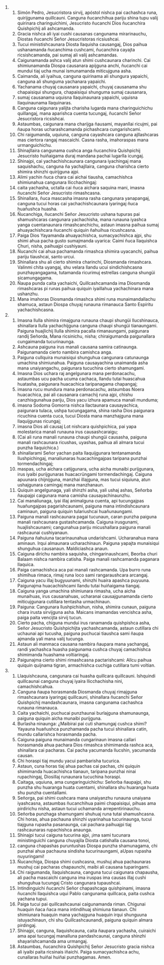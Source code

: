 <ol>
  <li>
    <ol>
      <li>Simón Pedro, Jesucristora sirvij, apóstol nishca pai cachashca runa, quirijgunama quillcauni. Canguna ñucanchihua pariju shina tupu valij quirinara charinguichimi, Jesucristo ñucanchi Dios ñucanchira Quishpichij ali ashcamanda.</li>
      <li>Gracia nishca ali iyai cushi causanas cangunama mirarinauchu, Diostas ñucanchi Señor Jesucristoras ricsiushcai.</li>
      <li>Tucui ministishcaunara Diosta llaquisha causangaj, Dios paihua ushanamanda ñucanchima cushcami, ñucanchira cayajta ricsishcamanda, pai sumaj ali valij ashcamandas.</li>
      <li>Caigunamanda ashca valij atun shimi cushcaunara charinchi. Cai shimiunamanda Diospa causanara apijguna anchi, ñucanchi cai mundui tiaj ucha munai ismunamanda miticujguna asha.</li>
      <li>Caimanda, ali iyaihua, canguna quirinama ali shungura yapaichi, canguna ali shunguma yachanara yapaichi.</li>
      <li>Yachanama chuyaj causanara yapaichi, chuyaj causanama shu chapaisiqui shungura, chapaisiqui shunguma sumaj causanara,</li>
      <li>sumaj causanama uquisna llaquinaunara yapaichi, uquisna llaquinaunama llaquinaras.</li>
      <li>Canguna caigunara yalijta charisha lugarda mana charinguichichu quillangaj, mana aparishca cuenta tucungaj, ñucanchi Señor Jesucristora ricsishcai.</li>
      <li>Astaumbas, caigunara mana charijga ñausami, mayanllai ricujmi, pai ñaupa horas ucharashcamanda pichashcara cungarishcami.</li>
      <li>Chi raigumanda, uquiuna, canguna cayashcara canguna ajllashcaras mas ciertora rangaj mascaichi. Casna rasha, imahoraspas mana urmanguichichu.</li>
      <li>Shinajllaira cangunama cushca anga ñucanchira Quishpichij Jesucristo huiñaigama duraj mandana pachai lugarlla icungaj.</li>
      <li>Shinajpi, cai yachachishcaunara cangunara iyachingaj mana saquishachu, canguna ña yachajllaira, canguna charishca cierto shimira shinzhi quirijguna ajpi.</li>
      <li>Alimi yachin ñuca chara cai aichai tiausha, camachishca shimiunahua cangunara llicchachingaj:</li>
      <li>caita yachasha, uctalla cai ñuca aichara saquina mani, imasna ñucanchi Señor Jesucristo rimashcasna.</li>
      <li>Shinallara, ñuca mascasha imasna rasha cangunara yanapangaj, canguna tucui horas cai yachachishcaunara iyaringaj ñuca huañushca huasha.</li>
      <li>Ñucanchiga, ñucanchi Señor Jesucristo ushana tupuras pai shamushcaras cangunara yachachisha, mana runauna iyashca yanga cuentanaunara rimashcanchichu, astaun imasna paihua sumaj ahuayachishcara ñucanchi quiquin ñahuihua ricushcasna.</li>
      <li>Paiga Dios Yayamanda ahuayachishca, sumacyachishca ajpi, shu shimi ahua pacha gusto sumajmanda uyarica: Caimi ñuca llaquishca Churi, nisha, paihuajpi cushiyauni.</li>
      <li>Ñucanchi cai ahua pachamanda rimashca shimira uyacanchi, paihua pariju tiaushcai, santo urcui.</li>
      <li>Shinallara shu ali cierto shimira charinchi, Diosmanda rimashcara. Valinmi chita uyangaj, shu velara llandu ucui sindichishcasna punzhayangagama, tutamanda ricurimuj estrellas canguna shungüi sicamungagama.</li>
      <li>Ñaupa punda caita yachaichi, Quillcashcamanda ima Diosmanda rimashcaras pi runas paihua quiquin iyaillahua yachachinara mana ushanzhu.</li>
      <li>Mana imahoras Diosmanda rimashca shimi runa munaimandallachu shamuca, astaun Diospa chuyaj runauna rimanauca Santo Espíritu yachachishcasna.</li>
    </ol>
  </li>
  <li>
    <ol>
      <li>Imasna llulla shimira rimajguna runauna chaupi shungüi llucshinauca, shinallara llulla yachachijguna canguna chaupi shungüi tianaungami. Paiguna huajlichij llulla shimira pacalla rimanaungami, paigunara randij Señorda, Mana ricsinichu, nisha; chiraigumanda paigunallara cungaimanda tucurinaunga.</li>
      <li>Ashcauna paiguna irus manali causana samira catinaunga. Paigunamanda cierto nambira camishca anga.</li>
      <li>Paiguna cullquira munaisiqui shunguhua cangunara catunaunga umachina shimiunahua. Paiguna causayachina unaimanda asha mana unaiyangachu, paigunara tucuchina cierto shamungami.</li>
      <li>Imasna Dios uchara raj angelgunara mana perdonacachu, astaumbas ucu pacha ucuma cachaca, llandu tutai huascahua huatasha, paigunara huacachica taripanagama chapangaj;</li>
      <li>imasna rucu mundura mana perdonacachu, astaumbas Noera huacachica, pai ali causanara camachij runa ajpi, chishu canzhisgunahua pariju, Dios yacu izhura apamuca manali munduma;</li>
      <li>imasna Sodoma Gomorra nishca llactaunara causayachica, paigunara tulaca, ushpa tucungagama, shina rasha Dios paigunara ricuchina cuenta cuca, tucui Diosta mana manzhajguna mana llaquijgunas ricungaj;</li>
      <li>imasna Dios ali causaj Lot nishcara quishpichica, pai yapa molestarica manali runauna irus causashcaraigu;</li>
      <li>(Cai ali runa manali runauna chaupi shungüi causasha, paiguna manali rashcaunara ricushas, uyashas, paihua ali almara tucui punzha llaquichica.)</li>
      <li>shinallarami Señor yachan paita llaquijgunara tentanamanda llushpichingaj, manaliunaras huacachingajpas taripana punzhai tormendachingaj;</li>
      <li>maspas, ucha aichara catijgunara, ucha aicha munaibi purijgunara, irus iyaibi purijgunaras huacacrüngami tormendachingaj. Caiguna apuunara chijnijguna, manzhai illajguna, mas tucui siquiuna, atun ushajgunara camingaj mana manzhanaun.</li>
      <li>Quiquin angelgunaga, yali shinzhi asha, yali ushaj ashas, Señorba ñaupajpi caigunara mana camisha causayachinaunzhu.</li>
      <li>Cai manaliunaga, iyai illaj animalguna cuenta, api tucungajpas huañungajpas pagarishcaunami, paiguna mana intindishcaunara caminaun, paiguna quiquin tulariushcai huañunaungami.</li>
      <li>Paiguna manali rashcaunara pagai tucunaun, caran punzha paiguna manali rashcaunara gustashcamanda. Caiguna irusgunami, huajlishcaunami; cangunahua pariju micushallara paiguna manali rashcaunai cushiyanaun.</li>
      <li>Paiguna ñahuiuna tacarinaunahua undarishcami. Ucharanahua mana aminaun. Irqui almaunara ucharachinaun. Paiguna yapajta munaisiqui shunguhua causanaun. Maldiciashca anaun.</li>
      <li>Caiguna dirichu nambira saquisha, chingarinaushcami, Beorba churi Balaam nishca nambira catisha. Paiga manali rashcamanda paganara llaquica.</li>
      <li>Paiga camachishca aca pai manali rashcamanda. Upa burro runa shimihua rimaca, rimaj runa loco sami rangaraushcara arcangaj.</li>
      <li>Caiguna yacu illaj bugyuunami, shinzhi huaira apashca puyuuna. Paigunajma huacachishcami llandu tutai huiñaigama tiangaj.</li>
      <li>Caiguna yanga umachina shimiunara rimasha, ucha aicha munaihuas, irus causanahuas, ucharanai causajgunamanda cierto miticujgunara cutillara tentasha urmachinaun.</li>
      <li>Paiguna: Cangunara llushpichishun, nisha, shimira cunaun, paiguna chara irusta sirvijguna asha. Maicans imamandas vencishca asha, paiga paita vencijta sirvij tucun.</li>
      <li>Cierto pacha, chiguna mundui irus ranamanda quishpishca asha, Señor Jesucristo Quishpichijta yachashcamanda, astaun cutillara chi uchaunai api tucusha, paiguna puchucai tiaushca sami ñaupa ajmanda yali mana valij tucunga.</li>
      <li>Astaun ali manmaca causana nambira ñaupara mana yachangaj, randi yachashca huasha paigunama cushca chuyaj camachishca shimimanda huashama voltiaringaj.</li>
      <li>Paigunajma cierto shimi rimashcasna pactarishcami: Allcu paihua quiquin quijnama tigran, armachishca cuchiga cutillara tumi voltian.</li>
    </ol>
  </li>
  <li>
    <ol>
      <li>Llaquishcauna, cangunara cai huasha quillcara quillcauni. Ishquindi quillcaunai canguna chuyaj iyaira llicchachisha nini, camachishcahua.</li>
      <li>Canguna ñaupa horasmanda Diosmanda chuyaj rimajguna rimashcaunara iyaringaj quillcauni, shinallara ñucanchi Señor Quishpichij mandashcaunara, imasna cangunama cachashca runauna rimanauca.</li>
      <li>Caita yachaichi, puchucai punzhaunai burlajguna shamunaunga, paiguna quiquin aicha munaibi purijguna.</li>
      <li>Burlasha ninaunga: ¿Maibirai pai cuti shamungaj cushca shimi? Yayauna huañushca punzhamanda pacha tucui shinallara catin, mundu callarishca horasmanda pacha.</li>
      <li>Caiguna paiguna munaimanda cungarinaun imasna callari horasmanda ahua pachara Dios rimashca shimimanda rashca aca, shinallara cai pacharas. Cai pacha yacumanda llucshin, yacumanda causan.</li>
      <li>Chi horaspi tiaj mundu yacui pambarisha tucurica.</li>
      <li>Astaun, cuna horas tiaj ahua pachas cai pachas, chi quiquin shimimanda huacachishca tianaun, taripana punzhai ninai rupachingaj, Diosillaj runaunara tucuchina horaspi.</li>
      <li>Caitaga, uquiuna, ama cungaringuichichu: Señorba ñaupajpi, shu punzha shu huaranga huata cuentami, shinallara shu huaranga huata shu punzha cuentallami.</li>
      <li>Señorga, pai shimi cushcara mana unaiyanzhu runauna unaiyana iyashcasna, astaumbas ñucanchihua paimi chapaisiqui, pihuas ama pirdirichu nisha, astaun tucui uchamanda arrepentirinauchu.</li>
      <li>Señorba punzhaga shamungami shuhuaj runa tutai shamushcasna. Chi horas, ahua pachauna shinzhi uyarinahua tucurinaunga, tucui tiajguna rupasha pasanaunga, cai pachara paihuajpi tiaj rashcaunaras rupachishca anaunga.</li>
      <li>Shinajpi tucui caiguna tucurina ajpi, ¡ima sami tucunara ministinguichi canguna chuyajila Diosta catishalla causana tonoi,</li>
      <li>canguna chapashas puruntushas Diospa punzha shamunagama, chi punzhai ahua pachauna sindisha tucurinaungami, aUpas rupasha nuyuringami!</li>
      <li>Ñucanchiga, Diospa shimi cushcasna, mushuj ahua pachaunaras mushuj cai pacharas chapaunchi, maibi ali causana tuparingami.</li>
      <li>Chi raigumanda, llaquishcauna, canguna tucui caigunara chapausha, ali pacha mascaichi canguna ima iruspas ima causas illaj cushi shunguhua tucungaj Cristo cangunara tupaushcai.</li>
      <li>Intindinguichi ñucanchi Señor chapashcaga quishpinami, imasna ñucanchi llaquishca uqui Pablo cangunama quillcaca, paita cushca yachana tupui.</li>
      <li>Paiga tucui pai quillcashcaunai caigunamanda riman. Chigunai huaquin ñaca ñaca mana intindihuaj shimiuna tianaun. Chi shimiunara huaquin mana yachajguna huaquin irqui shunguuna istuyachinaun, chi shu Quillcashcaunandi, paiguna quiquin almara pirdingaj.</li>
      <li>Shinajpi, canguna, llaquishcauna, caita ñaupara yachasha, cuiraichi ama apai tucungaj manalluna pandashcaunai, canguna shinzhi shayarishcamanda ama urmangaj.</li>
      <li>Astaumbas, ñucanchira Quishpichij Señor Jesucristo gracia nishca ali iyaibi paita ricsinais iñaichi. Paiga sumacyachishca achu, cunallaras huiñai huiñai punzhagamas. Amen.</li>
    </ol>
  </li>
</ol>